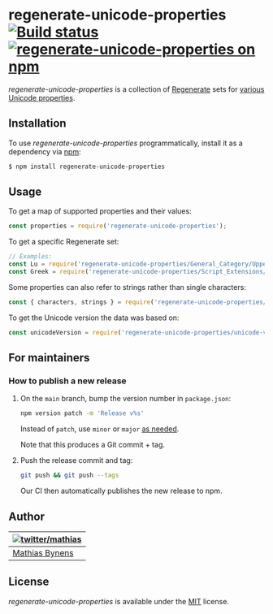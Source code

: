 # regenerate-unicode-properties [![Build status](https://travis-ci.org/mathiasbynens/regenerate-unicode-properties.svg?branch=main)](https://travis-ci.org/mathiasbynens/regenerate-unicode-properties) [![regenerate-unicode-properties on npm](https://img.shields.io/npm/v/regenerate-unicode-properties)](https://www.npmjs.com/package/regenerate-unicode-properties)

_regenerate-unicode-properties_ is a collection of [Regenerate](https://github.com/mathiasbynens/regenerate) sets for [various Unicode properties](https://github.com/tc39/proposal-regexp-unicode-property-escapes).

## Installation

To use _regenerate-unicode-properties_ programmatically, install it as a dependency via [npm](https://www.npmjs.com/):

```bash
$ npm install regenerate-unicode-properties
```

## Usage

To get a map of supported properties and their values:

```js
const properties = require('regenerate-unicode-properties');
```

To get a specific Regenerate set:

```js
// Examples:
const Lu = require('regenerate-unicode-properties/General_Category/Uppercase_Letter.js').characters;
const Greek = require('regenerate-unicode-properties/Script_Extensions/Greek.js').characters;
```

Some properties can also refer to strings rather than single characters:
```js
const { characters, strings } = require('regenerate-unicode-properties/Property_of_Strings/Basic_Emoji.js');
```

To get the Unicode version the data was based on:

```js
const unicodeVersion = require('regenerate-unicode-properties/unicode-version.js');
```

## For maintainers

### How to publish a new release

1. On the `main` branch, bump the version number in `package.json`:

    ```sh
    npm version patch -m 'Release v%s'
    ```

    Instead of `patch`, use `minor` or `major` [as needed](https://semver.org/).

    Note that this produces a Git commit + tag.

1. Push the release commit and tag:

    ```sh
    git push && git push --tags
    ```

    Our CI then automatically publishes the new release to npm.

## Author

| [![twitter/mathias](https://gravatar.com/avatar/24e08a9ea84deb17ae121074d0f17125?s=70)](https://twitter.com/mathias "Follow @mathias on Twitter") |
|---|
| [Mathias Bynens](https://mathiasbynens.be/) |

## License

_regenerate-unicode-properties_ is available under the [MIT](https://mths.be/mit) license.
